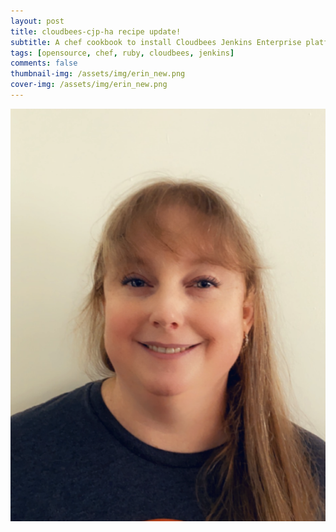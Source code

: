 ```yaml
---
layout: post
title: cloudbees-cjp-ha recipe update!
subtitle: A chef cookbook to install Cloudbees Jenkins Enterprise platform
tags: [opensource, chef, ruby, cloudbees, jenkins]
comments: false
thumbnail-img: /assets/img/erin_new.png
cover-img: /assets/img/erin_new.png
---
```


![image](/assets/img/erin_new.png)
